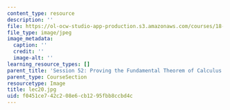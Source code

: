 ```yaml
---
content_type: resource
description: ''
file: https://ol-ocw-studio-app-production.s3.amazonaws.com/courses/18-01sc-single-variable-calculus-fall-2010/f0451ce742c208e6cb1295fbb8ccbd4c_lec20.jpg
file_type: image/jpeg
image_metadata:
  caption: ''
  credit: ''
  image-alt: ''
learning_resource_types: []
parent_title: 'Session 52: Proving the Fundamental Theorem of Calculus'
parent_type: CourseSection
resourcetype: Image
title: lec20.jpg
uid: f0451ce7-42c2-08e6-cb12-95fbb8ccbd4c
---
```

